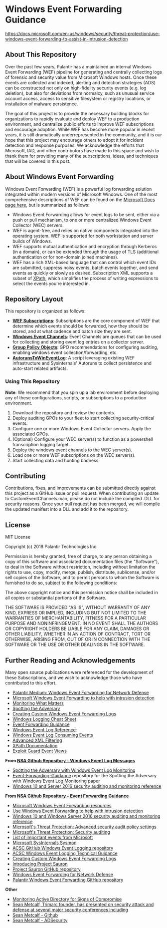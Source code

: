 # Windows Event Forwarding Guidance
https://docs.microsoft.com/en-us/windows/security/threat-protection/use-windows-event-forwarding-to-assist-in-intrusion-detection

## About This Repository
Over the past few years, Palantir has a maintained an internal Windows Event Forwarding (WEF) pipeline for generating and centrally collecting logs of forensic and security value from Microsoft Windows hosts. Once these events are collected and indexed, alerting and detection strategies (ADS) can be constructed not only on high-fidelity security events (e.g. log deletion), but also for deviations from normalcy, such as unusual service account access, access to sensitive filesystem or registry locations, or installation of malware persistence.

The goal of this project is to provide the necessary building blocks for organizations to rapidly evaluate and deploy WEF to a production environment, and centralize public efforts to improve WEF subscriptions and encourage adoption. While WEF has become more popular in recent years, it is still dramatically underrepresented in the community, and it is our hope that this project may encourage others to adopt it for incident detection and response purposes. We acknowledge the efforts that Microsoft, IAD, and other contributors have made to this space and wish to thank them for providing many of the subscriptions, ideas, and techniques that will be covered in this post.

## About Windows Event Forwarding
Windows Event Forwarding (WEF) is a powerful log forwarding solution integrated within modern versions of Microsoft Windows. One of the most comprehensive descriptions of WEF can be found on the [Microsoft Docs page here](https://docs.microsoft.com/en-us/windows/threat-protection/use-windows-event-forwarding-to-assist-in-instrusion-detection), but is summarized as follows:

* Windows Event Forwarding allows for event logs to be sent, either via a push or pull mechanism, to one or more centralized Windows Event Collector (WEC) servers.
* WEF is agent-free, and relies on native components integrated into the operating system. WEF is supported for both workstation and server builds of Windows.
* WEF supports mutual authentication and encryption through Kerberos (in a domain), or can be extended through the usage of TLS (additional authentication or for non-domain joined machines).
* WEF has a rich XML-based language that can control which event IDs are submitted, suppress noisy events, batch events together, and send events as quickly or slowly as desired. Subscription XML supports a subset of [XPath](https://msdn.microsoft.com/en-us/library/windows/desktop/dd996910(v=vs.85).aspx#limitations), which simplifies the process of writing expressions to select the events you're interested in.

## Repository Layout
This repository is organized as follows:
* [**WEF Subscriptions**](./wef-subscriptions/): Subscriptions are the core component of WEF that determine which events should be forwarded, how they should be stored, and at what cadence and batch size they are sent.
* [**Windows Event Channels**](./windows-event-channels/): Event Channels are queues that can be used for collecting and storing event log entries on a collector server.
* [**Group Policy Objects**](./group-policy-objects/): GPO recommendations for configuring auditing, enabling windows event collection/forwarding, etc.
* [**AutorunsToWinEventLog**](./AutorunsToWinEventLog/): A script leveraging existing WEF infrastructure and Sysinternals' Autoruns to collect persistence and auto-start related artifacts.

### Using This Repository
**Note**: We recommend that you spin up a lab environment before deploying any of these configurations, scripts, or subscriptions to a production environment.

1. Download the repository and review the contents.
2. Deploy auditing GPOs to your fleet to start collecting security-critical events.
3. Configure one or more Windows Event Collector servers. Apply the associated GPOs.
4. (Optional) Configure your WEC server(s) to function as a powershell transcription logging target.
5. Deploy the windows event channels to the WEC server(s).
6. Load one or more WEF subscriptions on the WEC server(s).
7. Start collecting data and hunting badness.

## Contributing
Contributions, fixes, and improvements can be submitted directly against this project as a GitHub issue or pull request. When contributing an update to CustomEventChannels.man, please do not include the compiled .DLL for security reasons. Once your pull request has been merged, we will compile the updated manifest into a DLL and add it to the repository. 

## License
MIT License

Copyright (c) 2018 Palantir Technologies Inc.

Permission is hereby granted, free of charge, to any person obtaining a copy
of this software and associated documentation files (the "Software"), to deal
in the Software without restriction, including without limitation the rights
to use, copy, modify, merge, publish, distribute, sublicense, and/or sell
copies of the Software, and to permit persons to whom the Software is
furnished to do so, subject to the following conditions:

The above copyright notice and this permission notice shall be included in all
copies or substantial portions of the Software.

THE SOFTWARE IS PROVIDED "AS IS", WITHOUT WARRANTY OF ANY KIND, EXPRESS OR
IMPLIED, INCLUDING BUT NOT LIMITED TO THE WARRANTIES OF MERCHANTABILITY,
FITNESS FOR A PARTICULAR PURPOSE AND NONINFRINGEMENT. IN NO EVENT SHALL THE
AUTHORS OR COPYRIGHT HOLDERS BE LIABLE FOR ANY CLAIM, DAMAGES OR OTHER
LIABILITY, WHETHER IN AN ACTION OF CONTRACT, TORT OR OTHERWISE, ARISING FROM,
OUT OF OR IN CONNECTION WITH THE SOFTWARE OR THE USE OR OTHER DEALINGS IN THE
SOFTWARE.

## Further Reading and Acknowledgements

Many open source publications were referenced for the development of these Subscriptions, and we wish to acknowledge those who have contributed to this effort.

* [Palantir Medium: Windows Event Forwarding for Network Defense](https://medium.com/@palantir/windows-event-forwarding-for-network-defense-cb208d5ff86f)
* [Microsoft Windows Event Forwarding to help with intrusion detection](https://docs.microsoft.com/en-us/windows/threat-protection/use-windows-event-forwarding-to-assist-in-instrusion-detection)
* [Monitoring What Matters](https://blogs.technet.microsoft.com/jepayne/2015/11/23/monitoring-what-matters-windows-event-forwarding-for-everyone-even-if-you-already-have-a-siem/)
* [Spotting the Adversary](https://apps.nsa.gov/iaarchive/library/ia-guidance/security-configuration/applications/spotting-the-adversary-with-windows-event-log-monitoring.cfm)
* [Creating Custom Windows Event Forwarding Logs](https://blogs.technet.microsoft.com/russellt/2016/05/18/creating-custom-windows-event-forwarding-logs/)
* [Windows Logging Cheat Sheet](https://static1.squarespace.com/static/552092d5e4b0661088167e5c/t/580595db9f745688bc7477f6/1476761074992/Windows+Logging+Cheat+Sheet_ver_Oct_2016.pdf)
* [Event Forwarding Guidance](https://github.com/nsacyber/Event-Forwarding-Guidance)
* [Windows Event Log Reference](https://msdn.microsoft.com/en-us/library/aa385785(v=vs.85).aspx):
* [Windows Event Log Consuming Events](https://msdn.microsoft.com/en-us/library/dd996910(v=vs.85).aspx)
* [Advanced XML Filtering](https://blogs.technet.microsoft.com/askds/2011/09/26/advanced-xml-filtering-in-the-windows-event-viewer/)
* [XPath Documentation](https://www.w3.org/TR/xpath/)
* [Exploit Guard Event Views](https://docs.microsoft.com/en-us/windows/threat-protection/windows-defender-exploit-guard/event-views-exploit-guard)

**From [NSA Github Repository - Windows Event Log Messages](https://github.com/nsacyber/Windows-Event-Log-Messages)**
* [Spotting the Adversary with Windows Event Log Monitoring](https://apps.nsa.gov/iaarchive/library/reports/spotting-the-adversary-with-windows-event-log-monitoring.cfm)
* [Event-Forwarding-Guidance](https://github.com/nsacyber/Event-Forwarding-Guidance) repository for the Spotting the Adversary with Windows Event Log Monitoring paper
* [Windows 10 and Server 2016 security auditing and monitoring reference](https://www.microsoft.com/en-us/download/details.aspx?id=52630)

**From [NSA Github Repository - Event Forwarding Guidance](https://github.com/nsacyber/Event-Forwarding-Guidance)**
* [Microsoft Windows Event Forwarding resources](https://aka.ms/wef)
* [Use Windows Event Forwarding to help with intrusion detection](https://docs.microsoft.com/en-us/windows/security/threat-protection/use-windows-event-forwarding-to-assist-in-intrusion-detection)
* [Windows 10 and Windows Server 2016 security auditing and monitoring reference](https://www.microsoft.com/en-us/download/details.aspx?id=52630)
* [Microsoft's Threat Protection: Advanced security audit policy settings](https://docs.microsoft.com/en-us/windows/security/threat-protection/auditing/advanced-security-audit-policy-settings)
* [Microsoft's Threat Protection: Security auditing](https://docs.microsoft.com/en-us/windows/security/threat-protection/auditing/security-auditing-overview)
* [List of important events from Microsoft](https://docs.microsoft.com/en-us/windows-server/identity/ad-ds/plan/appendix-l--events-to-monitor)
* [Microsoft SysInternals Sysmon](https://docs.microsoft.com/en-us/sysinternals/downloads/sysmon)
* [ACSC GitHub Windows Event Logging repository](https://github.com/AustralianCyberSecurityCentre/windows_event_logging)
* [ACSC Windows Event Logging Technical Guidance](https://acsc.gov.au/publications/protect/Windows_Event_Logging_Technical_Guidance.pdf)
* [Creating Custom Windows Event Forwarding Logs](https://blogs.technet.microsoft.com/russellt/2016/05/18/creating-custom-windows-event-forwarding-logs/)
* [Introducing Project Sauron](https://blogs.technet.microsoft.com/russellt/2017/05/09/project-sauron-introduction/)
* [Project Sauron GitHub repository](https://github.com/russelltomkins/project-sauron)
* [Windows Event Forwarding for Network Defense](https://medium.com/palantir/windows-event-forwarding-for-network-defense-cb208d5ff86f)
* [Palantir Windows Event Forwarding GitHub repository](https://github.com/palantir/windows-event-forwarding)

**Other**
* [Monitoring Active Directory for Signs of Compromise](https://docs.microsoft.com/en-us/windows-server/identity/ad-ds/plan/security-best-practices/monitoring-active-directory-for-signs-of-compromise)
* [Sean Metcalf, Trimarc founder, has presented on security attack and defense at several major security conferences including](https://www.trimarcsecurity.com/presentations)
* [Sean Metcalf - Github](https://github.com/PyroTek3)
* [Sean Metcalf - ADSecurity](https://adsecurity.org/)

